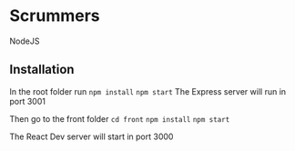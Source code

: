 # Scrummers
NodeJS

## Installation
In the root folder run
`npm install`
`npm start`
The Express server will run in port 3001

Then go to the front folder
`cd front`
`npm install`
`npm start`

The React Dev server will start in port 3000